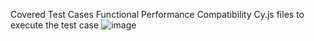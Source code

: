 Covered Test Cases
Functional
Performance
Compatibility
Cy.js files to execute the test case
![image](https://github.com/user-attachments/assets/36655a4f-f38d-49be-bc26-49248cec5cc3)
